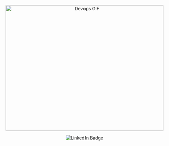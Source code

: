<p align="center">  <img src="https://media.giphy.com/media/llKJGxQ1ESmac/giphy.gif" alt="Devops GIF" width="500" height="400"></p>

<div align="center">
  <a href="www.linkedin.com/in/muhammed-gamall">
    <img src="https://img.shields.io/badge/LinkedIn-blue?style=for-the-badge&logo=linkedin&logoColor=white" alt="LinkedIn Badge"/>
  </a>
</div>
<!-- ![gif](https://github.com/muhammedgamal760/muhammedgamal760/blob/master/gif/giphy.gif) -->
